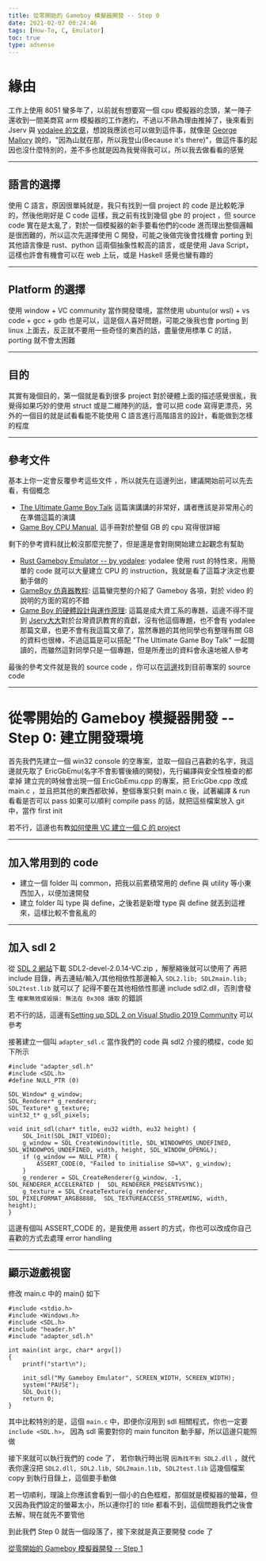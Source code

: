 ```yaml
---
title: 從零開始的 Gameboy 模擬器開發 -- Step 0
date: 2021-02-07 00:24:46
tags: [How-To, C, Emulator]
toc: true
type: adsense
---
```


緣由
======================
工作上使用 8051 蠻多年了，以前就有想要寫一個 cpu 模擬器的念頭，某一陣子還收到一間美商寫 arm 模擬器的工作邀約，不過以不熟為理由推掉了，後來看到 Jserv 與 [yodalee 的文章](https://yodalee.me/2020/12/2020_rust_gameboy/)，想說我應該也可以做到這件事，就像是 [George Mallory](https://zh.wikipedia.org/wiki/%E4%B9%94%E6%B2%BB%C2%B7%E9%A9%AC%E6%B4%9B%E9%87%8C) 說的，"因為山就在那，所以我登山(Because it's there)"，做這件事的起因也沒什麼特別的，差不多也就是因為我覺得我可以，所以我去做看看的感覺

---

語言的選擇
----------------
使用 C 語言，原因很單純就是，我只有找到一個 project 的 code 是比較乾淨的，然後他剛好是 C code 這樣，我之前有找到幾個 gbe 的 project ，但 source code 實在是太亂了，對於一個模擬器的新手要看他們的code 進而理出整個邏輯是很困難的，所以這次先選擇使用 C 開發，可能之後做完後會找機會 porting 到其他語言像是 rust、python 這兩個抽象性較高的語言，或是使用 Java Script，這樣也許會有機會可以在 web 上玩，或是 Haskell 感覺也蠻有趣的

<!--more-->

---

Platform 的選擇
----------------
使用 window + VC community 當作開發環境，當然使用 ubuntu(or wsl) + vs code + gcc + gdb 也是可以，這是個人喜好問題，可能之後我也會 porting 到 linux 上面去，反正就不要用一些奇怪的東西的話，盡量使用標準 C 的話，porting 就不會太困難

---

目的
----------
其實有幾個目的，第一個就是看到很多 project 對於硬體上面的描述感覺很亂，我覺得如果巧妙的使用 struct 或是二維陣列的話，會可以把 code 寫得更漂亮，另外的一個目的就是試看看能不能使用 C 語言進行高階語言的設計，看能做到怎樣的程度

---

參考文件
----------------
基本上你一定會反覆參考這些文件 ，所以就先在這邊列出，建議開始前可以先去看，有個概念

- [The Ultimate Game Boy Talk](https://media.ccc.de/v/33c3-8029-the_ultimate_game_boy_talk#t=1445) 這篇演講講的非常好，講者應該是非常用心的在準備這篇的演講
- [Game Boy CPU Manual ](https://fdocuments.in/document/gameboy-cpu-manual.html) 這手冊對於整個 GB 的 cpu 寫得很詳細 

剩下的參考資料就比較沒那麼完整了，但是還是會對剛開始建立起觀念有幫助

- [Rust Gameboy Emulator -- by yodalee](https://yodalee.me/2020/12/2020_rust_gameboy/): yodalee 使用 rust 的特性來，用簡單的 code 就可以大量建立 CPU 的 instruction，我就是看了這篇才決定也要動手做的
- [GameBoy 仿真器教程](http://accu.cc/content/gameboy/preface/): 這篇蠻完整的介紹了 Gameboy 各項，對於 video 的說明的方面的寫的不錯
- [Game Boy 的硬體設計與運作原理](https://hackmd.io/@RinHizakura/BJ6HoW29v): 這篇是成大資工系的專題，這邊不得不提到 [Jserv大大](http://wiki.csie.ncku.edu.tw/User/jserv)對於台灣資訊教育的貢獻，沒有他這個專題，也不會有 yodalee 那篇文章，也更不會有我這篇文章了，當然專題的其他同學也有整理有關 GB 的資料也很棒，不過這篇是可以搭配 "The Ultimate Game Boy Talk" 一起閱讀的，而雖然這對同學只是一個專題，但是所產出的資料會永遠地被人參考


最後的參考文件就是我的 source code ，你可以在[這邊](https://github.com/wwssllabcd/EricGbEmu)找到目前專案的 source code

---

從零開始的 Gameboy 模擬器開發 -- Step 0: 建立開發環境
======================

首先我們先建立一個 win32 console 的空專案，並取一個自己喜歡的名字，我這邊就先取了 EricGbEmu(名字不會影響後續的開發)，先行編譯與安全性檢查的都拿掉
建立完的時候會出現一個 EricGbEmu.cpp 的專案，把 EricGbe.cpp 改成 main.c ，並且把其他的東西都砍掉，整個專案只剩 main.c 後，試著編譯 & run 看看是否可以 pass
如果可以順利 compile pass 的話，就把這些檔案放入 git  中，當作 first init

若不行，這邊也有教[如何使用 VC 建立一個 C 的 project ](https://michaelchen.tech/windows-programming/use-vs2019-for-c-projects/)

---

加入常用到的 code 
----------------

- 建立一個 folder 叫 common，把我以前累積常用的 define 與 utility 等小東西加入，以便加速開發
- 建立 folder 叫 type 與 define，之後若是新增 type 與 define 就丟到這裡來，這樣比較不會亂亂的

---

加入 sdl 2 
----------------
從 [SDL 2 網站](https://www.libsdl.org/download-2.0.php)下載 SDL2-devel-2.0.14-VC.zip ，解壓縮後就可以使用了
再把 include 目錄，再去連結/輸入/其他相依性那邊輸入 `SDL2.lib; SDL2main.lib; SDL2test.lib` 就可以了
記得不要在其他相依性那邊 include sdl2.dll，否則會發生 `檔案無效或毀損: 無法在 0x308 讀取` 的錯誤

若不行的話，這邊有[Setting up SDL 2 on Visual Studio 2019 Community](https://lazyfoo.net/tutorials/SDL/01_hello_SDL/windows/msvc2019/index.php) 可以參考

接著建立一個叫 `adapter_sdl.c` 當作我們的 code 與 sdl2 介接的橋樑，code 如下所示

```
#include "adapter_sdl.h"
#include <SDL.h>
#define NULL_PTR (0)

SDL_Window* g_window;
SDL_Renderer* g_renderer;
SDL_Texture* g_texture;
uint32_t* g_sdl_pixels;

void init_sdl(char* title, eu32 width, eu32 height) {
    SDL_Init(SDL_INIT_VIDEO);
    g_window = SDL_CreateWindow(title, SDL_WINDOWPOS_UNDEFINED,  SDL_WINDOWPOS_UNDEFINED, width, height, SDL_WINDOW_OPENGL);
    if (g_window == NULL_PTR) {
        ASSERT_CODE(0, "Failed to initialise SD=%X", g_window);
    }
    g_renderer = SDL_CreateRenderer(g_window, -1, SDL_RENDERER_ACCELERATED |  SDL_RENDERER_PRESENTVSYNC);
    g_texture = SDL_CreateTexture(g_renderer, SDL_PIXELFORMAT_ARGB8888,  SDL_TEXTUREACCESS_STREAMING, width, height);
}

```
這邊有個叫 ASSERT_CODE 的，是我使用 assert 的方式，你也可以改成你自己喜歡的方式去處理 error handling 

----

顯示遊戲視窗
----------

修改 main.c 中的 main() 如下
```
#include <stdio.h>
#include <Windows.h>
#include <SDL.h>
#include "header.h"
#include "adapter_sdl.h"

int main(int argc, char* argv[])
{
    printf("start\n");
   
    init_sdl("My Gameboy Emulator", SCREEN_WIDTH, SCREEN_WIDTH);
    system("PAUSE");
    SDL_Quit();
    return 0;
}
```

其中比較特別的是，這個 `main.c` 中，即便你沒用到 sdl 相關程式，你也一定要 `include <SDL.h>`， 因為 sdl 需要對你的 main funciton 動手腳，所以這邊只能照做

接下來就可以執行我們的 code 了， 若你執行時出現 `因為找不到 SDL2.dll` ，就代表你還沒把 `SDL2.dll, SDL2.lib, SDL2main.lib, SDL2test.lib` 這幾個檔案 copy 到執行目錄上，這個要手動做

若一切順利，理論上你應該會看到一個小的白色框框，那個就是模擬器的螢幕，但又因為我們設定的螢幕太小，所以連你打的 title 都看不到，這個問題我們之後會去解，現在就先不要管他


到此我們 Step 0 就告一個段落了，接下來就是真正要開發 code 了

[從零開始的 Gameboy 模擬器開發 -- Step 1 ](https://wwssllabcd.github.io/2021/02/08/how-to-build-a-gameboy-emulator-1/)